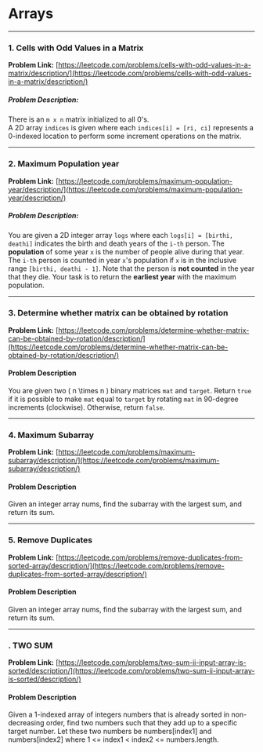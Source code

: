 # Arrays

---

### 1. Cells with Odd Values in a Matrix

**Problem Link:** [https://leetcode.com/problems/cells-with-odd-values-in-a-matrix/description/](https://leetcode.com/problems/cells-with-odd-values-in-a-matrix/description/)

##### Problem Description:

There is an `m x n` matrix initialized to all 0's.  
A 2D array `indices` is given where each `indices[i] = [ri, ci]` represents a 0-indexed location to perform some increment operations on the matrix.

---

### 2. Maximum Population year

**Problem Link:** [https://leetcode.com/problems/maximum-population-year/description/](https://leetcode.com/problems/maximum-population-year/description/)

##### Problem Description:

You are given a 2D integer array `logs` where each `logs[i] = [birthi, deathi]` indicates the birth and death years of the `i-th` person.
The **population** of some year `x` is the number of people alive during that year. The `i-th` person is counted in year `x`'s population if `x` is in the inclusive range `[birthi, deathi - 1]`. Note that the person is **not counted** in the year that they die.
Your task is to return the **earliest year** with the maximum population.

---

### 3. Determine whether matrix can be obtained by rotation

**Problem Link:** [https://leetcode.com/problems/determine-whether-matrix-can-be-obtained-by-rotation/description/](https://leetcode.com/problems/determine-whether-matrix-can-be-obtained-by-rotation/description/)

#### Problem Description

You are given two \( n \times n \) binary matrices `mat` and `target`. Return `true` if it is possible to make `mat` equal to `target` by rotating `mat` in 90-degree increments (clockwise). Otherwise, return `false`.

---

### 4. Maximum Subarray

**Problem Link:** [https://leetcode.com/problems/maximum-subarray/description/](https://leetcode.com/problems/maximum-subarray/description/)

#### Problem Description

Given an integer array nums, find the
subarray
with the largest sum, and return its sum.


---

### 5. Remove Duplicates

**Problem Link:** [https://leetcode.com/problems/remove-duplicates-from-sorted-array/description/](https://leetcode.com/problems/remove-duplicates-from-sorted-array/description/)

#### Problem Description

Given an integer array nums, find the
subarray
with the largest sum, and return its sum.


---

### . TWO SUM

**Problem Link:** [https://leetcode.com/problems/two-sum-ii-input-array-is-sorted/description/](https://leetcode.com/problems/two-sum-ii-input-array-is-sorted/description/)

#### Problem Description

Given a 1-indexed array of integers numbers that is already sorted in non-decreasing order, find two numbers such that they add up to a specific target number. Let these two numbers be numbers[index1] and numbers[index2] where 1 <= index1 < index2 <= numbers.length.
